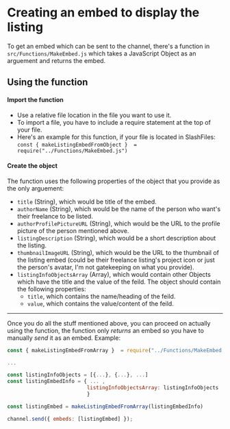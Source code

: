 # Creating an embed to display the listing

To get an embed which can be sent to the channel, there's a function in `src/Functions/MakeEmbed.js` which takes a JavaScript Object as an arguement and returns the embed.

## Using the function

#### Import the function

- Use a relative file location in the file you want to use it.
- To import a file, you have to include a require statement at the top of your file.
- Here's an example for this function, if your file is located in SlashFiles: 
	`const { makeListingEmbedFromObject }  = require("../Functions/MakeEmbed.js")`

#### Create the object

The function uses the following properties of the object that you provide as the only arguement:

- `title` (String), which would be title of the embed.
- `authorName` (String), which would be the name of the person who want's their freelance to be listed.
- `authorProfilePictureURL` (String), which would be the URL to the profile picture of the person mentioned above.
- `listingDescription` (String), which would be a short description about the listing.
- `thumbnailImageURL` (String), which would be the URL to the thumbnail of the listing embed (could be their freelance listing's project icon or just the person's avatar, I'm not gatekeeping on what you provide).
- `listingInfoObjectsArray` (Array), which would contain other Objects which have the title and the value of the feild. The object should contain the following properties:
	- `title`, which contains the name/heading of the feild.
	- `value`, which contains the value/content of the feild.

---
Once you do all the stuff mentioned above, you can proceed on actually using the function, the function only *returns* an embed so you have to manually *send* it as an embed.
Example:
```JavaScript
const { makeListingEmbedFromArray }  = require("../Functions/MakeEmbed.js")

...

const listingInfoObjects = [{...}, {...}, ...]
const listingEmbedInfo = { ... , 
					 	  listingInfoObjectsArray: listingInfoObjects
						  }

const listingEmbed = makeListingEmbedFromArray(listingEmbedInfo)

channel.send({ embeds: [listingEmbed] });
```